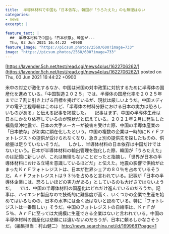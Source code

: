 ```yaml
---
title:  半導体材料で中国も「日本依存」、韓国が「うろたえた」のも無理はない    
categories:
- news
excerpt: |
  
feature_text: |
  ##  半導体材料で中国も「日本依存」、韓国が...
  Thu, 03 Jun 2021 16:44:22  +0900
feature_image: "https://picsum.photos/2560/600?image=733"
image: "https://picsum.photos/2560/600?image=733"
---
```


[https://lavender.5ch.net/test/read.cgi/news4plus/1622706262/](https://lavender.5ch.net/test/read.cgi/news4plus/1622706262/)
posted on Thu, 03 Jun 2021 16:44:22  +0900

<!--more-->

米中の対立が激化するなか、中国は米国の対中政策に対抗するために半導体の国産化を進めている。「中国製造２０２５」では、半導体の国産化率を２０２５年までに７割に引き上げる目標を掲げているが、現状は厳しいようだ。中国メディアの電子工程専輯はこのほど、「半導体の材料分野における日本の実力は恐ろしいものがある」と伝える記事を掲載した。 　記事はまず、中国の半導体生産は日本にかなり依存しているのが現状だと伝えている。２０２１年２月に発生した福島県沖地震で、日本の大手メーカーが被害を受けた際、中国の半導体産業の「日本依存」が如実に顕在化したという。中国の複数の企業は一時的にＫｒＦフォトレジストの提供が受けられなくなり、急きょ別の提供先を探したものの、供給量は足りていないそうだ。 　しかし、半導体材料の日本依存は中国だけではないという。日本が半導体材料の輸出管理を強化した際、韓国が「うろたえた」のは記憶に新しいが、これは無理もないことだったと指摘し、「世界が日本の半導体材料における立場を意識しているほどだ」と伝えた。地震の影響で供給が止まったＫｒＦフォトレジストは、日本が世界シェアの８０％を占めているそうだ。ＡｒＦフォトレジストは９３％を占めると言われている。記事が「日本の半導体企業には、恐ろしいほどの実力がある」としているのも大げさではないようだ。 　では、中国の半導体材料の国産化はどれだけ進んでいるのだろうか。記事は、ハイエンド製品なので技術的に難易度が高く、いくつかの企業で生産を始めてはいるものの、日本の水準には全く及ばないと認めている。特に「フォトレジストは一番難しい」そうだ。中国のフォトレジストの自給率は、ＫｒＦが５％、ＡｒＦに至っては大規模に生産できる企業はないと言われている。中国の半導体材料の国産化は悲願には違いないのだろうが、日本に頼るしかなさそうだ。（編集担当：村山健二） http://news.searchina.net/id/1699681?page=1

